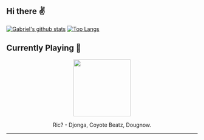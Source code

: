 ## Hi there :v: 
[![Gabriel's github stats](https://github-readme-stats.vercel.app/api?username=gajalves&show_icons=true&theme=dark)](https://github.com/anuraghazra/github-readme-stats)
[![Top Langs](https://github-readme-stats.vercel.app/api/top-langs/?username=gajalves&layout=compact&theme=dark)](https://github.com/anuraghazra/github-readme-stats)
## Currently Playing :musical_note: 
<p align="center"><img width="150" src="https://i.scdn.co/image/ab67616d0000b2734a20a636987f43fd6753d556"></p><p align="center"> Ric? - Djonga, Coyote Beatz, Dougnow. </p>
 
---